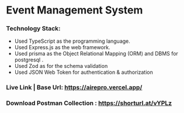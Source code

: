 # Event Management System

### Technology Stack:

- Used TypeScript as the programming language.
- Used Express.js as the web framework.
- Used prisma as the Object Relational Mapping (ORM) and DBMS for postgresql .
- Used Zod as for the schema validation
- Used JSON Web Token for authentication & authorization

### Live Link | Base Url: https://airepro.vercel.app/

### Download Postman Collection : https://shorturl.at/vYPLz

